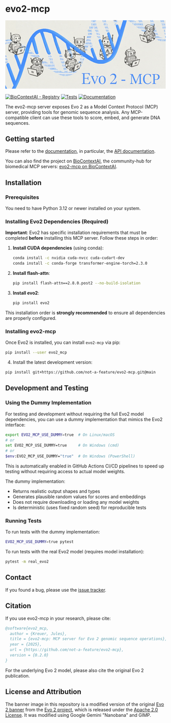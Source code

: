 # evo2-mcp

![evo2-mcp banner](https://raw.githubusercontent.com/not-a-feature/evo2-mcp/main/docs/_static/evo2-mcp.png)

[![BioContextAI - Registry](https://img.shields.io/badge/Registry-package?style=flat&label=BioContextAI&labelColor=%23fff&color=%233555a1&link=https%3A%2F%2Fbiocontext.ai%2Fregistry)](https://biocontext.ai/registry/not-a-feature/evo2-mcp)
[![Tests][badge-tests]][tests]
[![Documentation][badge-docs]][documentation]

[badge-tests]: https://img.shields.io/github/actions/workflow/status/not-a-feature/evo2-mcp/test.yaml?branch=main
[badge-docs]: https://img.shields.io/readthedocs/evo2-mcp

The evo2-mcp server exposes Evo 2 as a Model Context Protocol (MCP) server, providing tools for genomic sequence analysis. Any MCP-compatible client can use these tools to score, embed, and generate DNA sequences.

## Getting started

Please refer to the [documentation][],
in particular, the [API documentation][].

You can also find the project on [BioContextAI](https://biocontext.ai), the community-hub for biomedical MCP servers: [evo2-mcp on BioContextAI](https://biocontext.ai/registry/not-a-feature/evo2-mcp).

## Installation

### Prerequisites

You need to have Python 3.12 or newer installed on your system.

### Installing Evo2 Dependencies (Required)

**Important**: Evo2 has specific installation requirements that must be completed **before** installing this MCP server. Follow these steps in order:

1. **Install CUDA dependencies** (using conda):
   ```bash
   conda install -c nvidia cuda-nvcc cuda-cudart-dev
   conda install -c conda-forge transformer-engine-torch=2.3.0
   ```

2. **Install flash-attn**:
   ```bash
   pip install flash-attn==2.8.0.post2 --no-build-isolation
   ```

3. **Install evo2**:
   ```bash
   pip install evo2
   ```

This installation order is **strongly recommended** to ensure all dependencies are properly configured.

### Installing evo2-mcp

Once Evo2 is installed, you can install `evo2-mcp` via pip:

```bash
pip install --user evo2_mcp
```

4. Install the latest development version:

```bash
pip install git+https://github.com/not-a-feature/evo2-mcp.git@main
```

## Development and Testing

### Using the Dummy Implementation

For testing and development without requiring the full Evo2 model dependencies, you can use a dummy implementation that mimics the Evo2 interface:

```bash
export EVO2_MCP_USE_DUMMY=true  # On Linux/macOS
# or
set EVO2_MCP_USE_DUMMY=true     # On Windows (cmd)
# or
$env:EVO2_MCP_USE_DUMMY="true"  # On Windows (PowerShell)
```

This is automatically enabled in GitHub Actions CI/CD pipelines to speed up testing without requiring access to actual model weights.

The dummy implementation:
- Returns realistic output shapes and types
- Generates plausible random values for scores and embeddings
- Does not require downloading or loading any model weights
- Is deterministic (uses fixed random seed) for reproducible tests

### Running Tests

To run tests with the dummy implementation:

```bash
EVO2_MCP_USE_DUMMY=true pytest
```

To run tests with the real Evo2 model (requires model installation):

```bash
pytest -m real_evo2
```

## Contact

If you found a bug, please use the [issue tracker][].

## Citation

If you use evo2-mcp in your research, please cite:

```bibtex
@software{evo2_mcp,
  author = {Kreuer, Jules},
  title = {evo2-mcp: MCP server for Evo 2 genomic sequence operations},
  year = {2025},
  url = {https://github.com/not-a-feature/evo2-mcp},
  version = {0.2.0}
}
```

For the underlying Evo 2 model, please also cite the original Evo 2 publication.

## License and Attribution

The banner image in this repository is a modified version of the original [Evo 2 banner](https://github.com/ArcInstitute/evo2/blob/main/evo2.jpg) from the [Evo 2 project](https://github.com/ArcInstitute/evo2), which is released under the [Apache 2.0 License](https://www.apache.org/licenses/LICENSE-2.0). It was modified using Google Gemini "Nanobana" and GIMP.

[uv]: https://github.com/astral-sh/uv
[issue tracker]: https://github.com/not-a-feature/evo2-mcp/issues
[tests]: https://github.com/not-a-feature/evo2-mcp/actions/workflows/test.yaml
[documentation]: https://evo2-mcp.readthedocs.io
[changelog]: https://evo2-mcp.readthedocs.io/en/latest/changelog.html
[api documentation]: https://evo2-mcp.readthedocs.io/en/latest/autoapi/evo2_mcp/index.html
[pypi]: https://pypi.org/project/evo2-mcp

